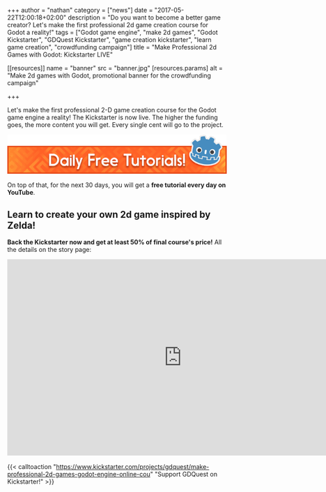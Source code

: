 +++
author = "nathan"
category = ["news"]
date = "2017-05-22T12:00:18+02:00"
description = "Do you want to become a better game creator? Let's make the first professional 2d game creation course for Godot a reality!"
tags = ["Godot game engine", "make 2d games", "Godot Kickstarter", "GDQuest Kickstarter", "game creation kickstarter", "learn game creation", "crowdfunding campaign"]
title = "Make Professional 2d Games with Godot: Kickstarter LIVE"

[[resources]]
  name = "banner"
  src = "banner.jpg"
  [resources.params]
    alt = "Make 2d games with Godot, promotional banner for the crowdfunding campaign"

+++


Let's make the first professional 2-D game creation course for the Godot game engine a reality! The Kickstarter is now live. The higher the funding goes, the more content you will get. Every single cent will go to the project.

![Banner image with the Godot logo and the text 'daily free tutorials!'](free-tutorials.png)

On top of that, for the next 30 days, you will get a **free tutorial every day on YouTube**.

## Learn to create your own 2d game inspired by Zelda! 

**Back the Kickstarter now and get at least 50% of final course's price!** All the details on the story page:

<iframe width="800" height="450" src="https://www.kickstarter.com/projects/gdquest/make-professional-2d-games-godot-engine-online-cou/widget/video.html" frameborder="0" scrolling="no"> </iframe>

{{< calltoaction "https://www.kickstarter.com/projects/gdquest/make-professional-2d-games-godot-engine-online-cou" "Support GDQuest on Kickstarter!" >}}
